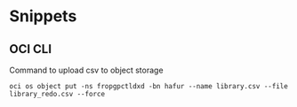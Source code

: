 # Snippets 

## OCI CLI

Command to upload csv to object storage

```
oci os object put -ns fropgpctldxd -bn hafur --name library.csv --file library_redo.csv --force
```


